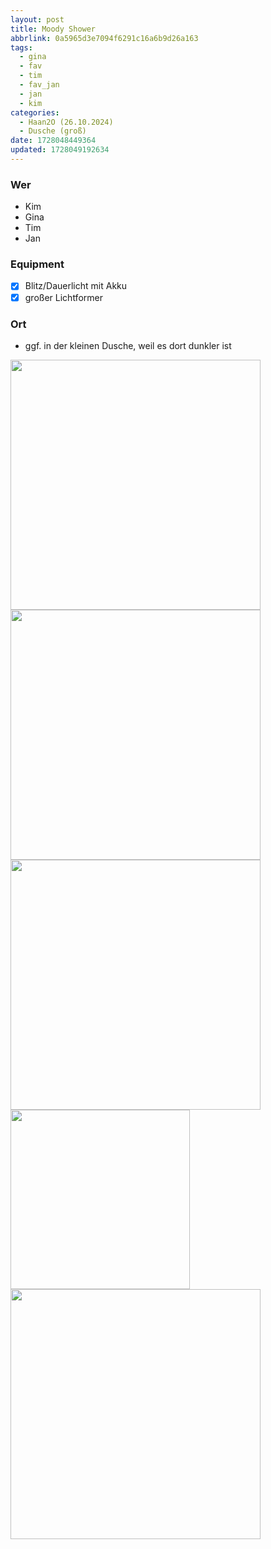 ```yaml
---
layout: post
title: Moody Shower
abbrlink: 0a5965d3e7094f6291c16a6b9d26a163
tags:
  - gina
  - fav
  - tim
  - fav_jan
  - jan
  - kim
categories:
  - Haan2O (26.10.2024)
  - Dusche (groß)
date: 1728048449364
updated: 1728049192634
---
```


### Wer

- Kim
- Gina
- Tim
- Jan

### Equipment

- [x] Blitz/Dauerlicht mit Akku
- [x] großer Lichtformer

### Ort

- ggf. in der kleinen Dusche, weil es dort dunkler ist

<img src=":/e317a294190b4c2fb6f43f3bc46497a8" width="400"/>
<img src=":/052853dee29b484e810d9de79cd9d1d0" width="400"/>
<img src=":/255ec130fdfd46b186e1282b1a599360" width="400"/>
<img src=":/469762b60d6c407396a682030a2ac030" width="287"/>
</br>
<img src=":/bcee971a97ba46eb895927bf207c8af8" width="400"/>
